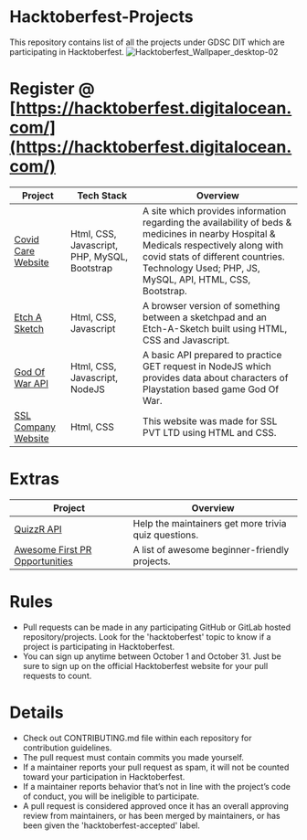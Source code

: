 # Hacktoberfest-Projects
This repository contains list of all the projects under GDSC DIT which are participating in Hacktoberfest.
![Hacktoberfest_Wallpaper_desktop-02](https://user-images.githubusercontent.com/59393136/135566614-5635902f-2907-4e01-8baf-3cb1b43a6b20.png)

# Register @ [https://hacktoberfest.digitalocean.com/](https://hacktoberfest.digitalocean.com/)

| Project | Tech Stack | Overview |
|------------|----------|----------|
| [Covid Care Website](https://github.com/GDSC-Web-Development/covid-care-website)| Html, CSS, Javascript, PHP, MySQL, Bootstrap | A site which provides information regarding the availability of beds & medicines in nearby Hospital & Medicals respectively along with covid stats of different countries. Technology Used; PHP, JS, MySQL, API, HTML, CSS, Bootstrap. |
| [Etch A Sketch](https://github.com/GDSC-Web-Development/Etch-a-sketch) | Html, CSS, Javascript | A browser version of something between a sketchpad and an Etch-A-Sketch built using HTML, CSS and Javascript. |
| [God Of War API](https://github.com/GDSC-Web-Development/God-of-war-api) | Html, CSS, Javascript, NodeJS | A basic API prepared to practice GET request in NodeJS which provides data about characters of Playstation based game God Of War. |
| [SSL Company Website](https://github.com/GDSC-Web-Development/Company-website) | Html, CSS | This website was made for SSL PVT LTD using HTML and CSS.|

# Extras

| Project | Overview |
|------------|----------|
| [QuizzR API](https://github.com/alfhad/QuizzR-API)|  Help the maintainers get more trivia quiz questions. |
| [Awesome First PR Opportunities](https://github.com/MunGell/awesome-for-beginners)|  A list of awesome beginner-friendly projects. |

# Rules

- Pull requests can be made in any participating GitHub or GitLab hosted repository/projects. Look for the 'hacktoberfest' topic to know if a project is participating in Hacktoberfest.
- You can sign up anytime between October 1 and October 31. Just be sure to sign up on the official Hacktoberfest website for your pull requests to count.

# Details

- Check out CONTRIBUTING.md file within each repository for contribution guidelines.
- The pull request must contain commits you made yourself.
- If a maintainer reports your pull request as spam, it will not be counted toward your participation in Hacktoberfest.
- If a maintainer reports behavior that’s not in line with the project’s code of conduct, you will be ineligible to participate.
- A pull request is considered approved once it has an overall approving review from maintainers, or has been merged by maintainers, or has been given the 'hacktoberfest-accepted' label.

